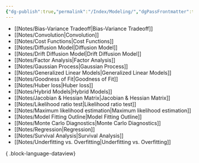 ```yaml
---
{"dg-publish":true,"permalink":"/Index/Modeling/","dgPassFrontmatter":true,"noteIcon":""}
---
```


- [[Notes/Bias-Variance Tradeoff\|Bias-Variance Tradeoff]]
- [[Notes/Convolution\|Convolution]]
- [[Notes/Cost Functions\|Cost Functions]]
- [[Notes/Diffusion Model\|Diffusion Model]]
- [[Notes/Drift Diffusion Model\|Drift Diffusion Model]]
- [[Notes/Factor Analysis\|Factor Analysis]]
- [[Notes/Gaussian Process\|Gaussian Process]]
- [[Notes/Generalized Linear Models\|Generalized Linear Models]]
- [[Notes/Goodness of Fit\|Goodness of Fit]]
- [[Notes/Huber loss\|Huber loss]]
- [[Notes/Hybrid Models\|Hybrid Models]]
- [[Notes/Jacobian & Hessian Matrix\|Jacobian & Hessian Matrix]]
- [[Notes/Likelihood ratio test\|Likelihood ratio test]]
- [[Notes/Maximum likelihood estimation\|Maximum likelihood estimation]]
- [[Notes/Model Fitting Outline\|Model Fitting Outline]]
- [[Notes/Monte Carlo Diagnostics\|Monte Carlo Diagnostics]]
- [[Notes/Regression\|Regression]]
- [[Notes/Survival Analysis\|Survival Analysis]]
- [[Notes/Underfitting vs. Overfitting\|Underfitting vs. Overfitting]]

{ .block-language-dataview}